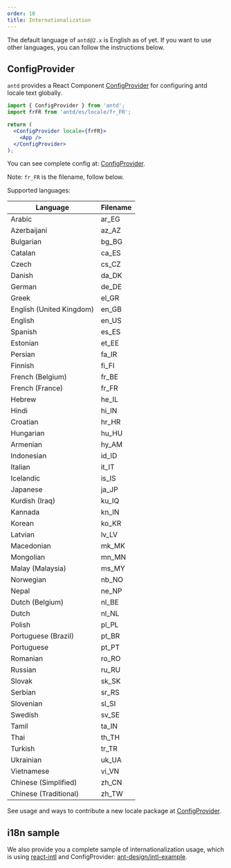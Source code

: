 ```yaml
---
order: 10
title: Internationalization
---
```


The default language of `antd@2.x` is English as of yet. If you want to use other languages, you can follow the instructions below.

## ConfigProvider

`antd` provides a React Component [ConfigProvider](/components/config-provider) for configuring antd locale text globally.

```jsx
import { ConfigProvider } from 'antd';
import frFR from 'antd/es/locale/fr_FR';

return (
  <ConfigProvider locale={frFR}>
    <App />
  </ConfigProvider>
);
```

You can see complete config at: [ConfigProvider](/components/config-provider).

Note: `fr_FR` is the filename, follow below.

Supported languages:

| Language                 | Filename |
| ------------------------ | -------- |
| Arabic                   | ar_EG    |
| Azerbaijani              | az_AZ    |
| Bulgarian                | bg_BG    |
| Catalan                  | ca_ES    |
| Czech                    | cs_CZ    |
| Danish                   | da_DK    |
| German                   | de_DE    |
| Greek                    | el_GR    |
| English (United Kingdom) | en_GB    |
| English                  | en_US    |
| Spanish                  | es_ES    |
| Estonian                 | et_EE    |
| Persian                  | fa_IR    |
| Finnish                  | fi_FI    |
| French (Belgium)         | fr_BE    |
| French (France)          | fr_FR    |
| Hebrew                   | he_IL    |
| Hindi                    | hi_IN    |
| Croatian                 | hr_HR    |
| Hungarian                | hu_HU    |
| Armenian                 | hy_AM    |
| Indonesian               | id_ID    |
| Italian                  | it_IT    |
| Icelandic                | is_IS    |
| Japanese                 | ja_JP    |
| Kurdish (Iraq)           | ku_IQ    |
| Kannada                  | kn_IN    |
| Korean                   | ko_KR    |
| Latvian                  | lv_LV    |
| Macedonian               | mk_MK    |
| Mongolian                | mn_MN    |
| Malay (Malaysia)         | ms_MY    |
| Norwegian                | nb_NO    |
| Nepal                    | ne_NP    |
| Dutch (Belgium)          | nl_BE    |
| Dutch                    | nl_NL    |
| Polish                   | pl_PL    |
| Portuguese (Brazil)      | pt_BR    |
| Portuguese               | pt_PT    |
| Romanian                 | ro_RO    |
| Russian                  | ru_RU    |
| Slovak                   | sk_SK    |
| Serbian                  | sr_RS    |
| Slovenian                | sl_SI    |
| Swedish                  | sv_SE    |
| Tamil                    | ta_IN    |
| Thai                     | th_TH    |
| Turkish                  | tr_TR    |
| Ukrainian                | uk_UA    |
| Vietnamese               | vi_VN    |
| Chinese (Simplified)     | zh_CN    |
| Chinese (Traditional)    | zh_TW    |

See usage and ways to contribute a new locale package at [ConfigProvider](/components/config-provider).

## i18n sample

We also provide you a complete sample of internationalization usage, which is using [react-intl](https://github.com/yahoo/react-intl) and ConfigProvider: [ant-design/intl-example](https://github.com/ant-design/intl-example).
